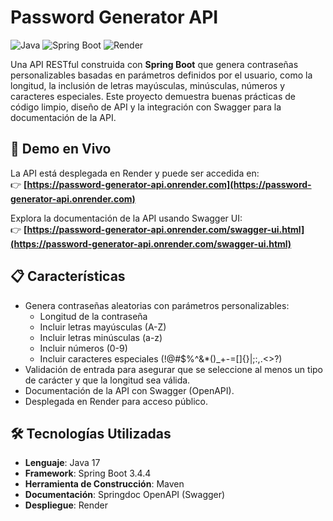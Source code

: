 # Password Generator API

![Java](https://img.shields.io/badge/Java-17-blue) ![Spring Boot](https://img.shields.io/badge/Spring%20Boot-3.4.4-green) ![Render](https://img.shields.io/badge/Desplegado%20en-Render-blue)

Una API RESTful construida con **Spring Boot** que genera contraseñas personalizables basadas en parámetros definidos por el usuario, como la longitud, la inclusión de letras mayúsculas, minúsculas, números y caracteres especiales. Este proyecto demuestra buenas prácticas de código limpio, diseño de API y la integración con Swagger para la documentación de la API.

## 🚀 Demo en Vivo
La API está desplegada en Render y puede ser accedida en:  
👉 **[https://password-generator-api.onrender.com](https://password-generator-api.onrender.com)** 

Explora la documentación de la API usando Swagger UI:  
👉 **[https://password-generator-api.onrender.com/swagger-ui.html](https://password-generator-api.onrender.com/swagger-ui.html)** 

## 📋 Características
- Genera contraseñas aleatorias con parámetros personalizables:
    - Longitud de la contraseña
    - Incluir letras mayúsculas (A-Z)
    - Incluir letras minúsculas (a-z)
    - Incluir números (0-9)
    - Incluir caracteres especiales (!@#$%^&*()_+-=[]{}|;:,.<>?)
- Validación de entrada para asegurar que se seleccione al menos un tipo de carácter y que la longitud sea válida.
- Documentación de la API con Swagger (OpenAPI).
- Desplegada en Render para acceso público.

## 🛠️ Tecnologías Utilizadas
- **Lenguaje**: Java 17
- **Framework**: Spring Boot 3.4.4
- **Herramienta de Construcción**: Maven
- **Documentación**: Springdoc OpenAPI (Swagger)
- **Despliegue**: Render
